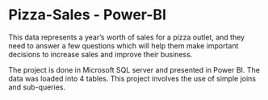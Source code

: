 # Pizza-Sales - Power-BI

This data represents a year’s worth of sales for a pizza outlet, and they need to answer a few questions which will help them make important decisions to increase sales and improve their business.

The project is done in Microsoft SQL server and presented in Power BI. The data was loaded into 4 tables. This project involves the use of simple joins and sub-queries.
